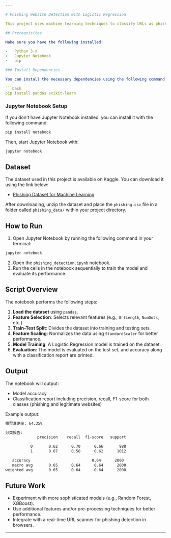 ```yaml
---

# Phishing Website Detection with Logistic Regression

This project uses machine learning techniques to classify URLs as phishing or legitimate websites. The model is trained using features derived from URLs, such as length, number of dots, and the presence of certain characters. The goal is to identify phishing websites based on these features.

## Prerequisites

Make sure you have the following installed:

-   Python 3.x
-   Jupyter Notebook
-   pip

### Install Dependencies

You can install the necessary dependencies using the following command:

```bash
pip install pandas scikit-learn
```

### Jupyter Notebook Setup

If you don't have Jupyter Notebook installed, you can install it with the following command:

```bash
pip install notebook
```

Then, start Jupyter Notebook with:

```bash
jupyter notebook
```

## Dataset

The dataset used in this project is available on Kaggle. You can download it using the link below:

-   [Phishing Dataset for Machine Learning](https://www.kaggle.com/datasets/shashwatwork/phishing-dataset-for-machine-learning)

After downloading, unzip the dataset and place the `phishing.csv` file in a folder called `phishing_data/` within your project directory.

## How to Run

1. Open Jupyter Notebook by running the following command in your terminal:

```bash
jupyter notebook
```

2. Open the `phishing_detection.ipynb` notebook.
3. Run the cells in the notebook sequentially to train the model and evaluate its performance.

## Script Overview

The notebook performs the following steps:

1. **Load the dataset** using `pandas`.
2. **Feature Selection**: Selects relevant features (e.g., `UrlLength`, `NumDots`, etc.).
3. **Train-Test Split**: Divides the dataset into training and testing sets.
4. **Feature Scaling**: Normalizes the data using `StandardScaler` for better performance.
5. **Model Training**: A Logistic Regression model is trained on the dataset.
6. **Evaluation**: The model is evaluated on the test set, and accuracy along with a classification report are printed.

## Output

The notebook will output:

-   Model accuracy
-   Classification report including precision, recall, F1-score for both classes (phishing and legitimate websites)

Example output:

```bash
模型准确率: 64.35%

分类报告:
              precision    recall  f1-score   support

           0       0.62      0.70      0.66       988
           1       0.67      0.58      0.62      1012

   accuracy                           0.64      2000
   macro avg       0.65      0.64      0.64      2000
weighted avg       0.65      0.64      0.64      2000
```

## Future Work

-   Experiment with more sophisticated models (e.g., Random Forest, XGBoost).
-   Use additional features and/or pre-processing techniques for better performance.
-   Integrate with a real-time URL scanner for phishing detection in browsers.

---
```

